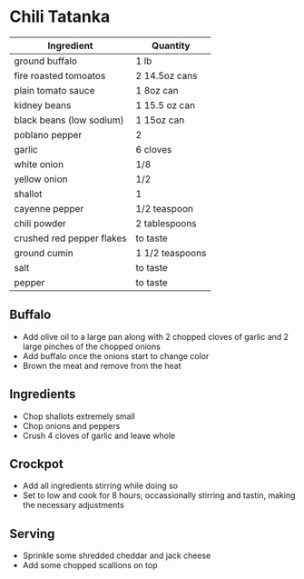 # Chili Tatanka 

| Ingredient | Quantity |
| ------------- | ----------- |
| ground buffalo | 1 lb |
| fire roasted tomoatos | 2 14.5oz cans |
| plain tomato sauce | 1 8oz can |
| kidney beans | 1 15.5 oz can |
| black beans (low sodium) | 1 15oz can |
| poblano pepper| 2 |
| garlic | 6 cloves |
| white onion | 1/8 |
| yellow onion | 1/2 |
| shallot | 1 |
| cayenne pepper| 1/2 teaspoon |  
| chili powder | 2 tablespoons |
| crushed red pepper flakes| to taste |
| ground cumin | 1 1/2 teaspoons |
| salt | to taste |
| pepper | to taste |

## Buffalo 

* Add olive oil to a large pan along with 2 chopped cloves of garlic and 2 large pinches of the chopped onions
* Add buffalo once the onions start to change color
* Brown the meat and remove from the heat

## Ingredients

* Chop shallots extremely small
* Chop onions and peppers
* Crush 4 cloves of garlic and leave whole

## Crockpot

* Add all ingredients stirring while doing so
* Set to low and cook for 8 hours; occassionally stirring and tastin, making the necessary adjustments

## Serving

* Sprinkle some shredded cheddar and jack cheese 
* Add some chopped scallions on top